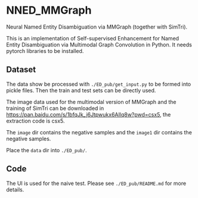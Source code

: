 # NNED_MMGraph

Neural Named Entity Disambiguation via MMGraph (together with SimTri).

This is an implementation of Self-supervised Enhancement for Named Entity Disambiguation via Multimodal Graph Convolution in Python. It needs pytorch libraries to be installed.

## Dataset

The data show be processed with `./ED_pub/get_input.py` to be formed into pickle files. Then the train and test sets can be directly used.

The image data  used for the multimodal version of MMGraph and the training of SimTri can be downloaded in https://pan.baidu.com/s/1bfqJk_j6Jtpwukx6AIlq8w?pwd=csx5,
the extraction code is csx5.

The `image` dir contains the negative samples and the `image1` dir contains the negative samples.

Place the `data` dir into `./ED_pub/`.

## Code

The UI is used for the naive test. Please see `./ED_pub/README.md` for more details.
